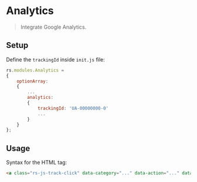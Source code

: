 Analytics
=========

> Integrate Google Analytics.


Setup
-----

Define the `trackingId` inside `init.js` file:

```js
rs.modules.Analytics =
{
	optionArray:
	{
		...
		analytics:
		{
			trackingId: 'UA-00000000-0'
			...
		}
	}
};
```


Usage
-----

Syntax for the HTML tag:

```html
<a class="rs-js-track-click" data-category="..." data-action="..." data-label="..." data-value="..."></a>
```
